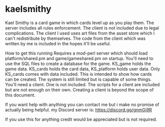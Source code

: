 # kaelsmithy
Kael Smithy is a card game in which cards level up as you play them. The server includes all rules enforcement. The client is not included due to legal complications. The client I used uses art files from the asset store which I can't redistribute by themselves. The code from the client which was written by me is included in the hopes it'll be useful.



How to get this running
Requires a mod-perl server which should load platform/shared.pm and game/gameshared.pm on startup.
You'll need to use the SQL files to create a database for the game. KS_game holds the game data. KS_cards holds the card data, KS_platform holds user data.
Only KS_cards comes with data included. This is intended to show how cards can be created. The system is still limited but is capable of some things.
You'll need a client. One is not included. The scripts for a client are included but are not enough on their own. Creating a client is beyond the scope of this document.

If you want help with anything you can contact me but i make no promise of actually being helpful. my Discord server is: https://discord.gg/gnmGj9R

If you use this for anything credit would be appreciated but is not required. 


